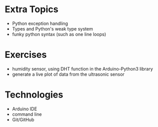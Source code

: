 # Extra Topics
- Python exception handling
- Types and Python's weak type system
- funky python syntax (such as one line loops)

# Exercises
- humidity sensor, using DHT function in the Arduino-Python3 library
- generate a live plot of data from the ultrasonic sensor

# Technologies
- Arduino IDE
- command line
- Git/GitHub
